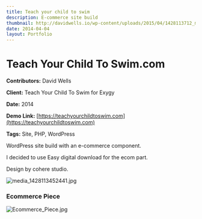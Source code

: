 ```yaml
---
title: Teach your child to swim
description: E-commerce site build
thumbnail: http://davidwells.io/wp-content/uploads/2015/04/1428113712_media_1428113452441.jpg
date: 2014-04-04
layout: Portfolio
---
```


# Teach Your Child To Swim.com

**Contributors:** David Wells

**Client:** Teach Your Child To Swim for Exygy

**Date:** 2014

**Demo Link:** [https://teachyourchildtoswim.com](https://teachyourchildtoswim.com)

**Tags:** Site, PHP, WordPress

WordPress site build with an e-commerce component.

I decided to use Easy digital download for the ecom part.

Design by cohere studio.

![](https://s3-us-west-2.amazonaws.com/assets.davidwells.io/work/teach-your-child-to-swim-media_1428113452441.jpg "media_1428113452441.jpg")

### Ecommerce Piece

![](https://s3-us-west-2.amazonaws.com/assets.davidwells.io/work/teach-your-child-to-swim-Ecommerce_Piece.jpg "Ecommerce_Piece.jpg")
